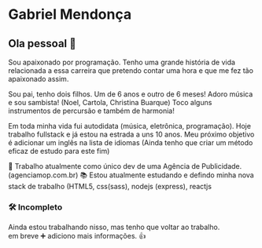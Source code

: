 # Gabriel Mendonça 

## Ola pessoal 👋

Sou apaixonado por programação. Tenho uma grande história de vida relacionada a essa carreira que pretendo contar uma hora e que me fez tão apaixonado assim.

Sou pai, tenho dois filhos. Um de 6 anos e outro de 6 meses! 
Adoro música e sou sambista! (Noel, Cartola, Christina Buarque)
Toco alguns instrumentos de percursão e também de harmonia!

Em toda minha vida fui autodidata (música, eletrônica, programação). 
Hoje trabalho fullstack e já estou na estrada a uns 10 anos. 
Meu próximo objetivo é adicionar um inglês na lista de idiomas (Ainda tenho que criar um método eficaz de estudo para este fim)

🔭 Trabalho atualmente como único dev de uma Agência de Publicidade. (agenciamop.com.br) 
📚 Estou atualmente estudando e defindo minha nova stack de trabalho (HTML5, css(sass), nodejs (express), reactjs

### 🛠 Incompleto

Ainda estou trabalhando nisso, mas tenho que voltar ao trabalho. <br />
em breve ➕ adiciono mais informações. 👍



